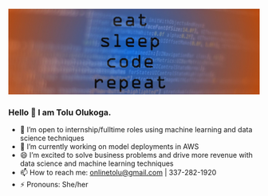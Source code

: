 
![Banner image for toluwee GitHub profile](7167578.jpg)
### Hello 👋 I am Tolu Olukoga.
- 👯 I’m open to internship/fulltime roles using machine learning and data science techniques
- 🔭 I’m currently working on model deployments in AWS
- 😄 I’m excited to solve business problems and drive more revenue with data science and machine learning techniques
- 📫 How to reach me: onlinetolu@gmail.com | 337-282-1920
- ⚡ Pronouns: She/her

<!--
**toluwee/toluwee** is a ✨ _special_ ✨ repository because its `README.md` (this file) appears on your GitHub profile.

Here are some ideas to get you started:

- 🔭 I’m currently working on ...
- 🌱 I’m currently learning ...
- 👯 I’m looking to collaborate on ...
- 🤔 I’m looking for help with ...
- 💬 Ask me about ...
- 📫 How to reach me: ...
- 😄 Pronouns: ...
- ⚡ Fun fact: ...
-->
